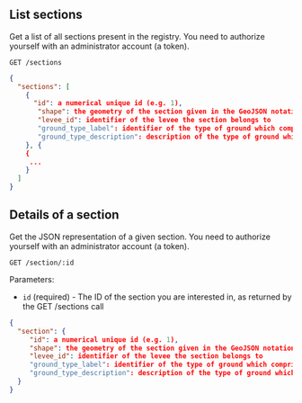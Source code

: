 ## List sections

Get a list of all sections present in the registry.
You need to authorize yourself with an administrator account (a token).

```
GET /sections
```

```json
{
  "sections": [
    {
      "id": a numerical unique id (e.g. 1),
       "shape": the geometry of the section given in the GeoJSON notation,
       "levee_id": identifier of the levee the section belongs to
       "ground_type_label": identifier of the type of ground which comprises the section (if set)
       "ground_type_description": description of the type of ground which comprises the section (if set)
    }, {
    {
     ...
    }
  ]
}
```

## Details of a section

Get the JSON representation of a given section. You need to authorize yourself with an administrator account (a token).

```
GET /section/:id
```

Parameters:

+ `id` (required) - The ID of the section you are interested in, as returned by the GET /sections call

```json
{
  "section": {
     "id": a numerical unique id (e.g. 1),
     "shape": the geometry of the section given in the GeoJSON notation,
     "levee_id": identifier of the levee the section belongs to
     "ground_type_label": identifier of the type of ground which comprises the section (if set)
     "ground_type_description": description of the type of ground which comprises the section (if set)
  }
}
```
